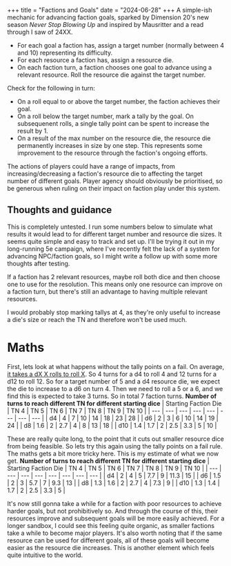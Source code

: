 +++
title = "Factions and Goals"
date = "2024-06-28"
+++
A simple-ish mechanic for advancing faction goals, sparked by Dimension 20's new season *Never Stop Blowing Up* and inspired by Mausritter and a read through I saw of 24XX.
<!-- more -->
* For each goal a faction has, assign a target number (normally between 4 and 10) representing its difficulty.
* For each resource a faction has, assign a resource die.
* On each faction turn, a faction chooses one goal to advance using a relevant resource. Roll the resource die against the target number.

Check for the following in turn:
* On a roll equal to or above the target number, the faction achieves their goal.
* On a roll below the target number, mark a tally by the goal. On subsequenent rolls, a single tally point can be spent to increase the result by 1.
* On a result of the max number on the resource die, the resource die permanently increases in size by one step. This represents some improvement to the resource through the faction's ongoing efforts.

The actions of players could have a range of impacts, from increasing/decreasing a faction's resource die to affecting the target number of different goals. Player agency should obviously be prioritised, so be generous when ruling on their impact on faction play under this system.

## Thoughts and guidance
This is completely untested. I run some numbers below to simulate what results it would lead to for different target number and resource die sizes. It seems quite simple and easy to track and set up. I'll be trying it out in my long-running 5e campaign, where I've recently felt the lack of a system for advancing NPC/faction goals, so I might write a follow up with some more thoughts after testing.

If a faction has 2 relevant resources, maybe roll both dice and then choose one to use for the resolution. This means only one resource can improve on a faction turn, but there's still an advantage to having multiple relevant resources.

I would probably stop marking tallys at 4, as they're only useful to increase a die's size or reach the TN and therefore won't be used much.

# Maths
First, lets look at what happens without the tally points on a fail.
On average, [it takes a dX X rolls to roll X](https://math.stackexchange.com/questions/1119872/on-average-how-many-times-must-i-roll-a-dice-until-i-get-a-6). So 4 turns for a d4 to roll 4 and 12 turns for a d12 to roll 12. So for a target number of 5 and a d4 resource die, we expect the die to increase to a d6 on turn 4. Then we need to roll a 5 or a 6, and we find this is expected to take 3 turns. So in total 7 faction turns.
**Number of turns to reach different TN for different starting dice**
| Starting Faction Die | TN 4 | TN 5 | TN 6 | TN 7 | TN 8 | TN 9 | TN 10 |
| --- | --- | --- | --- | --- | --- | --- | --- |
| d4 | 4 | 7 | 10 | 14 | 18 | 23 | 28 |
| d6 | 2 | 3 | 6 | 10 | 14 | 19 | 24 |
| d8 | 1.6 | 2 | 2.7 | 4 | 8 | 13 | 18 |
| d10 | 1.4 | 1.7 | 2 | 2.5 | 3.3 | 5 | 10 |

These are really quite long, to the point that it cuts out smaller resource dice from being feasible. So lets try this again using the tally points on a fail rule. The maths gets a bit more tricky here. This is my estimate of what we now get.
**Number of turns to reach different TN for different starting dice**
| Starting Faction Die | TN 4 | TN 5 | TN 6 | TN 7 | TN 8 | TN 9 | TN 10 |
| --- | --- | --- | --- | --- | --- | --- | --- |
| d4 | 2 | 4 | 5 | 7.7 | 9 | 11.3 | 15 |
| d6 | 1.5 | 2 | 3 | 5.7 | 7 | 9.3 | 13 |
| d8 | 1.3 | 1.6 | 2 | 2.7 | 4 | 7.3 | 9 |
| d10 | 1.3 | 1.4 | 1.7 | 2 | 2.5 | 3.3 | 5 |

It's now still gonna take a while for a faction with poor resources to achieve harder goals, but not prohibitively so. And through the course of this, their resources improve and subsequent goals will be more easily achieved. For a longer sandbox, I could see this feeling quite organic, as smaller factions take a while to become major players. It's also worth noting that if the same resource can be used for different goals, all of these goals will become easier as the resource die increases. This is another element which feels quite intuitive to the world.

